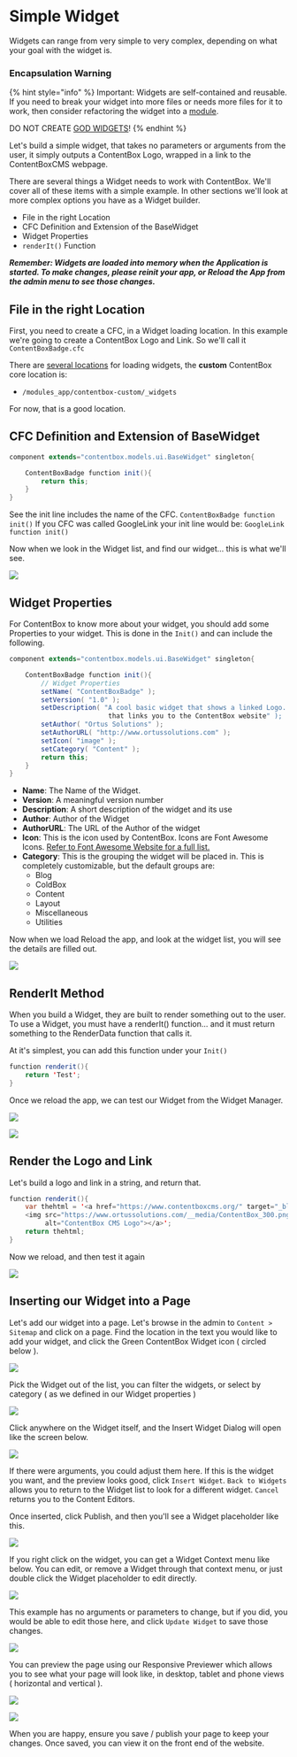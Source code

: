 # Simple Widget

Widgets can range from very simple to very complex, depending on what your goal with the widget is. 

### Encapsulation Warning

{% hint style="info" %}
Important: Widgets are self-contained and reusable.  If you need to break your widget into more files or needs more files for it to work, then consider refactoring the widget into a [module](../../../usage/using-contentbox/modules/).  

DO NOT CREATE [GOD WIDGETS](https://en.wikipedia.org/wiki/God_object)!
{% endhint %}

Let's build a simple widget, that takes no parameters or arguments from the user, it simply outputs a ContentBox Logo, wrapped in a link to the ContentBoxCMS webpage.

There are several things a Widget needs to work with ContentBox. We'll cover all of these items with a simple example. In other sections we'll look at more complex options you have as a Widget builder.

* File in the right Location
* CFC Definition and Extension of the BaseWidget
* Widget Properties
* `renderIt()` Function

_**Remember: Widgets are loaded into memory when the Application is started. To make changes, please reinit your app, or Reload the App from the admin menu to see those changes.**_

## File in the right Location

First, you need to create a CFC, in a Widget loading location. In this example we're going to create a ContentBox Logo and Link. So we'll call it `ContentBoxBadge.cfc`

There are [several locations](./#widget-locations) for loading widgets, the **custom** ContentBox core location is:

* `/modules_app/contentbox-custom/_widgets`

For now, that is a good location.

## CFC Definition and Extension of BaseWidget

```java
component extends="contentbox.models.ui.BaseWidget" singleton{

    ContentBoxBadge function init(){
        return this;
    }
}
```

See the init line includes the name of the CFC. `ContentBoxBadge function init()` If you CFC was called GoogleLink your init line would be: `GoogleLink function init()`

Now when we look in the Widget list, and find our widget... this is what we'll see.

![](../../../.gitbook/assets/cb_widget_basis_nometa.jpg)

## Widget Properties

For ContentBox to know more about your widget, you should add some Properties to your widget. This is done in the `Init()` and can include the following.

```java
component extends="contentbox.models.ui.BaseWidget" singleton{

    ContentBoxBadge function init(){
        // Widget Properties
        setName( "ContentBoxBadge" );
        setVersion( "1.0" );
        setDescription( "A cool basic widget that shows a linked Logo.
                         that links you to the ContentBox website" );
        setAuthor( "Ortus Solutions" );
        setAuthorURL( "http://www.ortussolutions.com" );
        setIcon( "image" );
        setCategory( "Content" );
        return this;
    }
}
```

* **Name**: The Name of the Widget.
* **Version**: A meaningful version number
* **Description**: A short description of the widget and its use
* **Author**: Author of the Widget
* **AuthorURL**: The URL of the Author of the widget
* **Icon**: This is the icon used by ContentBox. Icons are Font Awesome Icons. [Refer to Font Awesome Website for a full list.](http://fontawesome.io/) 
* **Category**: This is the grouping the widget will be placed in. This is completely customizable, but the default groups are:
  * Blog
  * ColdBox
  * Content
  * Layout
  * Miscellaneous
  * Utilities

Now when we load Reload the app, and look at the widget list, you will see the details are filled out.

![](../../../.gitbook/assets/cb_widget_basis_withmeta.jpg)

## RenderIt Method

When you build a Widget, they are built to render something out to the user. To use a Widget, you must have a renderIt\(\) function... and it must return something to the RenderData function that calls it.

At it's simplest, you can add this function under your `Init()`

```java
function renderit(){
    return 'Test';
}
```

Once we reload the app, we can test our Widget from the Widget Manager.

![](../../../.gitbook/assets/cb_widget_reload.jpg)

![](../../../.gitbook/assets/cb_widget_test.jpg)

## Render the Logo and Link

Let's build a logo and link in a string, and return that.

```java
function renderit(){
    var thehtml = '<a href="https://www.contentboxcms.org/" target="_blank">
    <img src="https://www.ortussolutions.com/__media/ContentBox_300.png"
         alt="ContentBox CMS Logo"></a>';
    return thehtml;
}
```

Now we reload, and then test it again

![](../../../.gitbook/assets/cb_widget_test_final.jpg)

## Inserting our Widget into a Page

Let's add our widget into a page. Let's browse in the admin to `Content > Sitemap` and click on a page. Find the location in the text you would like to add your widget, and click the Green ContentBox Widget icon \( circled below \).

![](../../../.gitbook/assets/cb_widget_insert.jpg)

Pick the Widget out of the list, you can filter the widgets, or select by category \( as we defined in our Widget properties \)

![](../../../.gitbook/assets/cb_widget_insert_pick.jpg)

Click anywhere on the Widget itself, and the Insert Widget Dialog will open like the screen below.

![](../../../.gitbook/assets/cb_widget_insert_options.jpg)

If there were arguments, you could adjust them here. If this is the widget you want, and the preview looks good, click `Insert Widget`. `Back to Widgets` allows you to return to the Widget list to look for a different widget. `Cancel` returns you to the Content Editors.

Once inserted, click Publish, and then you'll see a Widget placeholder like this.

![](../../../.gitbook/assets/cb_widget_placerholder%20%281%29.jpg)

If you right click on the widget, you can get a Widget Context menu like below. You can edit, or remove a Widget through that context menu, or just double click the Widget placeholder to edit directly.

![](../../../.gitbook/assets/cb_widget_edit.jpg)

This example has no arguments or parameters to change, but if you did, you would be able to edit those here, and click `Update Widget` to save those changes.

![](../../../.gitbook/assets/cb_widget_insert_edit%20%281%29.jpg)

You can preview the page using our Responsive Previewer which allows you to see what your page will look like, in desktop, tablet and phone views \( horizontal and vertical \).

![](../../../.gitbook/assets/cb_widget_preview.jpg)

![](../../../.gitbook/assets/cb_widget_preview2.jpg)

When you are happy, ensure you save / publish your page to keep your changes. Once saved, you can view it on the front end of the website.


